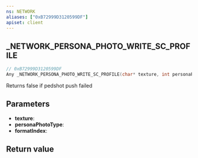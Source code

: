 ```yaml
---
ns: NETWORK
aliases: ["0xB72999D3120599DF"]
apiset: client
---
```

## _NETWORK_PERSONA_PHOTO_WRITE_SC_PROFILE

```c
// 0xB72999D3120599DF
Any _NETWORK_PERSONA_PHOTO_WRITE_SC_PROFILE(char* texture, int personaPhotoType, int formatIndex);
```

Returns false if pedshot push failed

## Parameters
* **texture**:
* **personaPhotoType**:
* **formatIndex**:

## Return value
